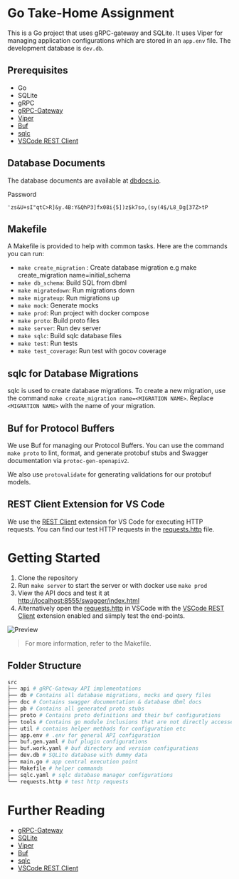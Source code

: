 # Go Take-Home Assignment

This is a Go project that uses gRPC-gateway and SQLite. It uses Viper for managing application configurations which are stored in an `app.env` file. The development database is `dev.db`.

## Prerequisites

- Go
- SQLite
- gRPC
- [gRPC-Gateway](https://grpc-ecosystem.github.io/grpc-gateway/)
- [Viper](https://github.com/spf13/viper)
- [Buf](https://buf.build/docs/introduction)
- [sqlc](https://sqlc.dev/docs/introduction/)
- [VSCode REST Client](https://marketplace.visualstudio.com/items?itemName=humao.rest-client)

## Database Documents

The database documents are available at [dbdocs.io](https://dbdocs.io/wizlif.144/tempmee).

Password

```
'zs&U+sI"qtC>R]&y.4B:Y&QhP3]fx08i{5])z$k7so,(sy(4$/L8_Dg[37Z>tP
```

## Makefile

A Makefile is provided to help with common tasks. Here are the commands you can run:

- `make create_migration` :              Create database migration e.g make create_migration name=initial_schema
- `make db_schema`:                      Build SQL from dbml
- `make migratedown`:                    Run migrations down
- `make migrateup`:                      Run migrations up
- `make mock`:                           Generate mocks
- `make prod`:                           Run project with docker compose
- `make proto`:                          Build proto files
- `make server`:                         Run dev server
- `make sqlc`:                           Build sqlc database files
- `make test`:                           Run tests
- `make test_coverage`:                  Run test with gocov coverage

## sqlc for Database Migrations

sqlc is used to create database migrations. To create a new migration, use the command `make create_migration name=<MIGRATION NAME>`. Replace `<MIGRATION NAME>` with the name of your migration.

## Buf for Protocol Buffers

We use Buf for managing our Protocol Buffers. You can use the command `make proto` to lint, format, and generate protobuf stubs and Swagger documentation via `protoc-gen-openapiv2`.

We also use `protovalidate` for generating validations for our protobuf models.

## REST Client Extension for VS Code

We use the [REST Client](https://marketplace.visualstudio.com/items?itemName=humao.rest-client) extension for VS Code for executing HTTP requests. You can find our test HTTP requests in the [requests.http](./requests.http) file.

# Getting Started

1. Clone the repository
2. Run `make server` to start the server or with docker use `make prod`
3. View the API docs and test it at [http://localhost:8555/swagger/index.html](http://localhost:8555/swagger/index.html)
4. Alternatively open the [requests.http](./requests.http) in VSCode with the  [VSCode REST Client](https://marketplace.visualstudio.com/items?itemName=humao.rest-client) extension enabled and siimply test the end-points.

![Preview](./doc/sample.gif "a preview")

> For more information, refer to the Makefile.


## Folder Structure

```bash
src
├── api # gRPC-Gateway API implementations
├── db # Contains all database migrations, mocks and query files
├── doc # Contains swagger documentation & database dbml docs
├── pb # Contains all generated proto stubs
├── proto # Contains proto definitions and their buf configurations
├── tools # Contains go module inclusions that are not directly accessed e.g statik
├── util # contains helper methods for configuration etc
├── app.env # .env for general API configuration
├── buf.gen.yaml # buf plugin configurations
├── buf.work.yaml # buf directory and version configurations
├── dev.db # SQLite database with dummy data
├── main.go # app central execution point
├── Makefile # helper commands
├── sqlc.yaml # sqlc database manager configurations
└── requests.http # test http requests
```

# Further Reading

- [gRPC-Gateway](https://grpc-ecosystem.github.io/grpc-gateway/)
- [SQLite](https://sqlite.org/index.html)
- [Viper](https://github.com/spf13/viper)
- [Buf](https://buf.build/docs/introduction)
- [sqlc](https://sqlc.dev/docs/introduction/)
- [VSCode REST Client](https://marketplace.visualstudio.com/items?itemName=humao.rest-client)

